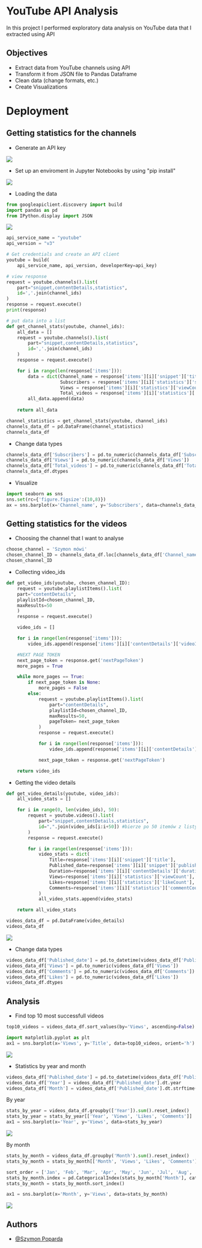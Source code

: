 # YouTube API Analysis

In this project I performed exploratory data analysis on YouTube data that I extracted using API




## Objectives

- Extract data from YouTube channels using API
- Transform it from JSON file to Pandas Dataframe
- Clean data (change formats, etc.)
- Create Visualizations



# Deployment
## Getting statistics for the channels

- Generate an API key
  
![](images/yt_api.png)

- Set up an enviroment in Jupyter Notebooks by using "pip install"
  
![](images/yt_docs.png)

- Loading the data
``` python
from googleapiclient.discovery import build
import pandas as pd
from IPython.display import JSON
```

![](images/api_key.png)

``` python
api_service_name = "youtube"
api_version = "v3"

# Get credentials and create an API client
youtube = build(
    api_service_name, api_version, developerKey=api_key)
```

``` python
# view response
request = youtube.channels().list(
    part="snippet,contentDetails,statistics",
    id=','.join(channel_ids)
)
response = request.execute()
print(response)
```

``` python
# put data into a list
def get_channel_stats(youtube, channel_ids):
    all_data = []
    request = youtube.channels().list(
        part="snippet,contentDetails,statistics",
        id=','.join(channel_ids)
    )
    response = request.execute()

    for i in range(len(response['items'])):
        data = dict(Channel_name = response['items'][i]['snippet']['title'],
                    Subscribers = response['items'][i]['statistics']['subscriberCount'],
                    Views = response['items'][i]['statistics']['viewCount'],
                    Total_videos = response['items'][i]['statistics']['videoCount'])
        all_data.append(data)
        
    return all_data
```

``` python
channel_statistics = get_channel_stats(youtube, channel_ids)
channels_data_df = pd.DataFrame(channel_statistics)
channels_data_df
```

- Change data types
``` python
channels_data_df['Subscribers'] = pd.to_numeric(channels_data_df['Subscribers'])
channels_data_df['Views'] = pd.to_numeric(channels_data_df['Views'])
channels_data_df['Total_videos'] = pd.to_numeric(channels_data_df['Total_videos'])
channels_data_df.dtypes
```

- Visualize
``` python
import seaborn as sns
sns.set(rc={'figure.figsize':(10,8)})
ax = sns.barplot(x='Channel_name', y='Subscribers', data=channels_data_df)
```

## Getting statistics for the videos

- Choosing the channel that I want to analyse
``` python
choose_channel = 'Szymon mówi'
chosen_channel_ID = channels_data_df.loc[channels_data_df['Channel_name']==choose_channel]['Playlist_id'].iloc[0]
chosen_channel_ID
```

- Collecting video_ids
``` python
def get_video_ids(youtube, chosen_channel_ID):
    request = youtube.playlistItems().list(
    part="contentDetails",
    playlistId=chosen_channel_ID,
    maxResults=50
    )
    response = request.execute()

    video_ids = []

    for i in range(len(response['items'])):
        video_ids.append(response['items'][i]['contentDetails']['videoId'])

    #NEXT PAGE TOKEN
    next_page_token = response.get('nextPageToken')
    more_pages = True

    while more_pages == True:
        if next_page_token is None:
            more_pages = False
        else:
            request = youtube.playlistItems().list(
                part="contentDetails",
                playlistId=chosen_channel_ID,
                maxResults=50,
                pageToken= next_page_token
            )
            response = request.execute()

            for i in range(len(response['items'])):
                video_ids.append(response['items'][i]['contentDetails']['videoId'])

            next_page_token = response.get('nextPageToken')

    return video_ids
  ```
- Getting the video details
``` python
def get_video_details(youtube, video_ids):
    all_video_stats = []

    for i in range(0, len(video_ids), 50):
        request = youtube.videos().list(
            part="snippet,contentDetails,statistics",
            id=",".join(video_ids[i:i+50]) #bierze po 50 itemów z listy, bo więcej się nie dało
        )
        response = request.execute()

        for i in range(len(response['items'])):
            video_stats = dict(
                Title=response['items'][i]['snippet']['title'],
                Published_date=response['items'][i]['snippet']['publishedAt'],
                Duration=response['items'][i]['contentDetails']['duration'],
                Views=response['items'][i]['statistics']['viewCount'],
                Likes=response['items'][i]['statistics']['likeCount'],
                Comments=response['items'][i]['statistics']['commentCount']
            )
            all_video_stats.append(video_stats)

    return all_video_stats
```

``` python
videos_data_df = pd.DataFrame(video_details)
videos_data_df
```
![](images/dataframe.png)

- Change data types
``` python
videos_data_df['Published_date'] = pd.to_datetime(videos_data_df['Published_date']).dt.date
videos_data_df['Views'] = pd.to_numeric(videos_data_df['Views'])
videos_data_df['Comments'] = pd.to_numeric(videos_data_df['Comments'])
videos_data_df['Likes'] = pd.to_numeric(videos_data_df['Likes'])
videos_data_df.dtypes
```

## Analysis
- Find top 10 most successfull videos
``` python
top10_videos = videos_data_df.sort_values(by='Views', ascending=False).head(10)
```

``` python
import matplotlib.pyplot as plt
ax1 = sns.barplot(x='Views', y='Title', data=top10_videos, orient='h')
```
![](images/top10.png)

- Statistics by year and month
``` python
videos_data_df['Published_date'] = pd.to_datetime(videos_data_df['Published_date'])
videos_data_df['Year'] = videos_data_df['Published_date'].dt.year
videos_data_df['Month'] = videos_data_df['Published_date'].dt.strftime('%b')
```

By year
``` python
stats_by_year = videos_data_df.groupby(['Year']).sum().reset_index()
stats_by_year = stats_by_year[['Year', 'Views', 'Likes', 'Comments']]
ax1 = sns.barplot(x='Year', y='Views', data=stats_by_year)
```
![](images/by_year.png)

By month
``` python
stats_by_month = videos_data_df.groupby('Month').sum().reset_index()
stats_by_month = stats_by_month[['Month', 'Views', 'Likes', 'Comments']]
```
``` python
sort_order = ['Jan', 'Feb', 'Mar', 'Apr', 'May', 'Jun', 'Jul', 'Aug', 'Sep', 'Oct', 'Nov', 'Dec']
stats_by_month.index = pd.CategoricalIndex(stats_by_month['Month'], categories=sort_order, ordered=True)
stats_by_month = stats_by_month.sort_index()
```
``` python
ax1 = sns.barplot(x='Month', y='Views', data=stats_by_month)
```
![](images/by_month.png)

## Authors

- [@Szymon Poparda](https://www.github.com/octokatherine)

